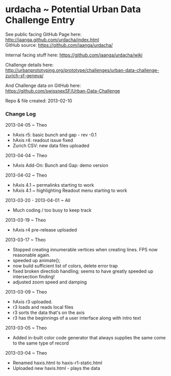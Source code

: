 urdacha ~ Potential Urban Data Challenge Entry
==============================================

See public facing GitHub Page here: <http://jaanga.github.com/urdacha/index.html>  
GitHub source: <https://github.com/jaanga/urdacha/>

Internal facing stuff here: https://github.com/jaanga/urdacha/wiki


Challenge details here:  
http://urbanprototyping.org/prototype/challenges/urban-data-challenge-zurich-sf-geneva/

And Challenge data on GitHub here:  
https://github.com/swissnexSF/Urban-Data-Challenge

Repo & file created: 2013-02-10


### Change Log

2013-04-05 ~ Theo
* hAxis r5: basic bunch and gap - rev -0.1
* hAxis r4: readout issue fixed
* Zurich CSV: new data files uploaded

2013-04-04 ~ Theo
* hAxis Add-On: Bunch and Gap: demo version

2013-04-02 ~ Theo
* hAxis 4.1 ~ permalinks starting to work
* hAxis 4.1 ~ highlighting Readout menu starting to work

2013-03-20 - 2013-04-01 ~ All
* Much coding / too busy to keep track

2013-03-19 ~ Theo
* hAxis r4 pre-release uploaded

2013-03-17 ~ Theo
* Stopped creating innumerable vertices when creating lines. FPS now reasonable again.
* speeded up animate();
* now build sufficient list of colors, delete error trap
* fixed broken directiob handling; seems to have greatly speeded up intersection finding!
* adjusted zoom speed and damping
 
2013-03-09 ~ Theo
* hAxis r3 uploaded.
* r3 loads and reads local files
* r3 sorts the data that's on the axis
* r3 has the beginnings of a user interface along with intro text

2013-03-05 ~ Theo
* Added in-built color code generator that always supplies the same come to the same type of record

2013-03-04 ~ Theo
* Renamed haxis.html to haxis-r1-static.html
* Uploaded new haxis.html - plays the data